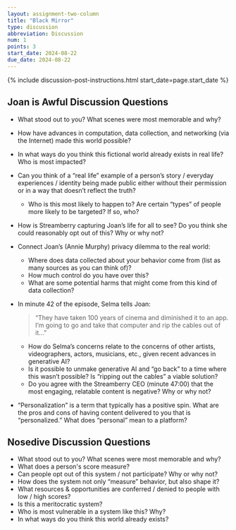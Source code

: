```yaml
---
layout: assignment-two-column
title: "Black Mirror"
type: discussion
abbreviation: Discussion
num: 1
points: 3
start_date: 2024-08-22
due_date: 2024-08-22
---
```


{% include discussion-post-instructions.html start_date=page.start_date %}

## Joan is Awful Discussion Questions
* What stood out to you? What scenes were most memorable and why?
* How have advances in computation, data collection, and networking (via the Internet) made this world possible?
* In what ways do you think this fictional world already exists in real life? Who is most impacted?
* Can you think of a “real life” example of a person’s story / everyday experiences / identity being made public either without their permission or in a way that doesn’t reflect the truth? 
    * Who is this most likely to happen to? Are certain “types” of people more likely to be targeted? If so, who?
* How is Streamberry capturing Joan’s life for all to see? Do you think she could reasonably opt out of this? Why or why not?
* Connect Joan’s (Annie Murphy) privacy dilemma to the real world: 
    * Where does data collected about your behavior come from (list as many sources as you can think of)? 
    * How much control do you have over this? 
    * What are some potential harms that might come from this kind of data collection?
* In minute 42 of the episode, Selma tells Joan: 
  > “They have taken 100 years of cinema and diminished it to an app. I’m going to go and take that computer and rip the cables out of it...”
    * How do Selma’s concerns relate to the concerns of other artists, videographers, actors, musicians, etc., given recent advances in generative AI?
    * Is it possible to unmake generative AI and “go back” to a time where this wasn’t possible? Is “ripping out the cables” a viable solution?
    * Do you agree with the Streamberry CEO (minute 47:00) that the most engaging, relatable content is negative? Why or why not?

* “Personalization” is a term that typically has a positive spin. What are the pros and cons of having content delivered to you that is “personalized.” What does “personal” mean to a platform?

## Nosedive Discussion Questions

* What stood out to you? What scenes were most memorable and why?
* What does a person's score measure? 
* Can people opt out of this system / not participate? Why or why not?
* How does the system not only “measure” behavior, but also shape it?
* What resources & opportunities are conferred / denied to people with low / high scores?
* Is this a meritocratic system?
* Who is most vulnerable in a system like this? Why?
* In what ways do you think this world already exists?
